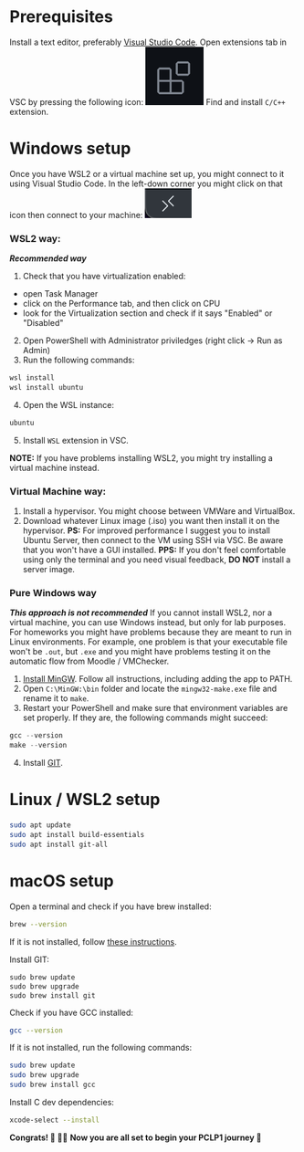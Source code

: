 # Prerequisites

Install a text editor, preferably [Visual Studio Code](https://code.visualstudio.com/).
Open extensions tab in VSC by pressing the following icon:
![extensions icon](./assets/extensions.png)
Find and install `C/C++` extension.

# Windows setup

Once you have WSL2 or a virtual machine set up, you might connect to it using Visual Studio Code.
In the left-down corner you might click on that icon then connect to your machine:
![remote icon](./assets/remote.png)



### WSL2 way:
***Recommended way***
1. Check that you have virtualization enabled:
- open Task Manager
- click on the Performance tab, and then click on CPU
- look for the Virtualization section and check if it says "Enabled" or "Disabled"
2. Open PowerShell with Administrator priviledges (right click -> Run as Admin)
3. Run the following commands:
```powershell
wsl install
wsl install ubuntu
```
4. Open the WSL instance:
```powershell
ubuntu
```
5. Install `WSL` extension in VSC.

**NOTE:** If you have problems installing WSL2, you might try installing a virtual machine instead.

### Virtual Machine way:
1. Install a hypervisor. You might choose between VMWare and VirtualBox.
2. Download whatever Linux image (.iso) you want then install it on the hypervisor.
**PS:** For improved performance I suggest you to install Ubuntu Server, then connect to the VM using SSH via VSC.
Be aware that you won't have a GUI installed.
**PPS:** If you don't feel comfortable using only the terminal and you need visual feedback, **DO NOT** install a server image.

### Pure Windows way
***This approach is not recommended***
If you cannot install WSL2, nor a virtual machine, you can use Windows instead, but only for lab purposes.
For homeworks you might have problems because they are meant to run in Linux environments.
For example, one problem is that your executable file won't be `.out`, but `.exe` and you might have problems testing it on the automatic flow from Moodle / VMChecker.
1. [Install MinGW](https://www.geeksforgeeks.org/installing-mingw-tools-for-c-c-and-changing-environment-variable/). Follow all instructions, including adding the app to PATH.
2. Open `C:\MinGW:\bin` folder and locate the `mingw32-make.exe` file and rename it to `make`.
3. Restart your PowerShell and make sure that environment variables are set properly.
If they are, the following commands might succeed:
```powershell
gcc --version
make --version
```
4. Install [GIT](https://git-scm.com/downloads/win).

# Linux / WSL2 setup
```bash
sudo apt update
sudo apt install build-essentials
sudo apt install git-all
```

# macOS setup
Open a terminal and check if you have brew installed:
```bash
brew --version
```
If it is not installed, follow [these instructions](https://brew.sh/).

Install GIT:
```
sudo brew update
sudo brew upgrade
sudo brew install git
```

Check if you have GCC installed:
```bash
gcc --version
```
If it is not installed, run the following commands:
```bash
sudo brew update
sudo brew upgrade
sudo brew install gcc
```

Install C dev dependencies:
```bash
xcode-select --install
```


**Congrats! 🎉 🙌🏻**
**Now you are all set to begin your PCLP1 journey 🚀**
